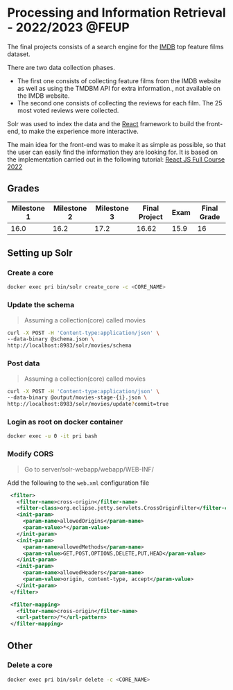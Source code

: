 # Processing and Information Retrieval - 2022/2023 @FEUP

The final projects consists of a search engine for the [IMDB](https://www.imdb.com/) top feature films dataset.

There are two data collection phases.

- The first one consists of collecting feature films from the IMDB website as well as using the TMDBM API for extra information., not available on the IMDB website.
- The second one consists of collecting the reviews for each film. The 25 most voted reviews were collected.

Solr was used to index the data and the [React](https://reactjs.org/) framework to build the front-end, to make the experience more interactive.

The main idea for the front-end was to make it as simple as possible, so that the user can easily find the information they are looking for. It is based on the implementation carried out in the following tutorial: [React JS Full Course 2022](https://www.youtube.com/watch?v=b9eMGE7QtTk&t=3138s)

## Grades

| Milestone 1 | Milestone 2 | Milestone 3 | Final Project | Exam | Final Grade |
| ----------- | ----------- | ----------- | ------------- | ---- | ----------- |
|     16.0    |     16.2    |     17.2    |    16.62      | 15.9 |     16      |

## Setting up Solr

### Create a core
```bash
docker exec pri bin/solr create_core -c <CORE_NAME>
```

### Update the schema

> Assuming a collection(core) called movies

```bash
curl -X POST -H 'Content-type:application/json' \
--data-binary @schema.json \
http://localhost:8983/solr/movies/schema
```

### Post data

> Assuming a collection(core) called movies

```bash
curl -X POST -H 'Content-type:application/json' \
--data-binary @output/movies-stage-{i}.json \
http://localhost:8983/solr/movies/update?commit=true
```

### Login as root on docker container
```bash
docker exec -u 0 -it pri bash
```

### Modify CORS

> Go to server/solr-webapp/webapp/WEB-INF/

Add the following to the `web.xml` configuration file
```xml
 <filter>
   <filter-name>cross-origin</filter-name>
   <filter-class>org.eclipse.jetty.servlets.CrossOriginFilter</filter-class>
   <init-param>
     <param-name>allowedOrigins</param-name>
     <param-value>*</param-value>
   </init-param>
   <init-param>
     <param-name>allowedMethods</param-name>
     <param-value>GET,POST,OPTIONS,DELETE,PUT,HEAD</param-value>
   </init-param>
   <init-param>
     <param-name>allowedHeaders</param-name>
     <param-value>origin, content-type, accept</param-value>
   </init-param>
 </filter>

 <filter-mapping>
   <filter-name>cross-origin</filter-name>
   <url-pattern>/*</url-pattern>
 </filter-mapping>
```

## Other

### Delete a core
```bash
docker exec pri bin/solr delete -c <CORE_NAME>
```
